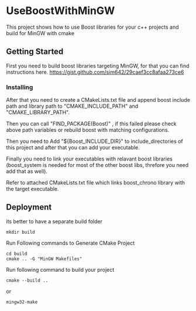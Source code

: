 # UseBoostWithMinGW

This project shows how to use Boost libraries for your c++ projects and build for MinGW with cmake

## Getting Started

First you need to build boost libraries targeting MinGW, for that you can find instructions here.
  https://gist.github.com/sim642/29caef3cc8afaa273ce6


### Installing

After that you need to create a CMakeLists.txt file and append boost include path and library path to "CMAKE_INCLUDE_PATH" and "CMAKE_LIBRARY_PATH".

Then you can call "FIND_PACKAGE(Boost)" , if this failed please check above path variables or rebuild boost with matching configurations.

Then you need to Add "${Boost_INCLUDE_DIR}" to include_directories of this project and after that you can add your executable.

Finally you need to link your executables with relavant boost libraries (boost_system is needed for most of the other boost libs, threfore you need add that as well).

Refer to attached CMakeLists.txt file which links boost_chrono library with the target executable.

## Deployment

its better to have a separate build folder
```
mkdir build
```

Run Following commands to Generate CMake Project

```
cd build
cmake .. -G "MinGW Makefiles"
```

Run following command to build your project
```
cmake --build .. 
```
or 
```
mingw32-make
```

